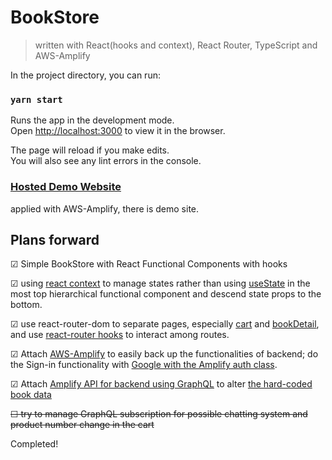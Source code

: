 # BookStore

> written with React(hooks and context), React Router, TypeScript and AWS-Amplify

In the project directory, you can run:

### `yarn start`

Runs the app in the development mode.<br>
Open [http://localhost:3000](http://localhost:3000) to view it in the browser.

The page will reload if you make edits.<br>
You will also see any lint errors in the console.

### [Hosted Demo Website](http://bookstore-typescript-20191020004739-hostingbucket-dev.s3-website.ap-northeast-2.amazonaws.com/)

applied with AWS-Amplify, there is demo site.

## Plans forward

&#9745; Simple BookStore with React Functional Components with hooks

&#9745; using [react context](https://ko.reactjs.org/docs/context.html) to manage states rather than using [useState](https://ko.reactjs.org/docs/hooks-reference.html#usestate) in the most top hierarchical functional component and descend state props to the bottom.

&#9745; use react-router-dom to separate pages, especially [cart](https://github.com/marsinearth/bookstore-typescript/blob/master/src/pages/cart.tsx) and [bookDetail](https://github.com/marsinearth/bookstore-typescript/blob/master/src/pages/bookDetail.tsx), and use [react-router hooks](https://reacttraining.com/react-router/web/api/Hooks) to interact among routes.

&#9745; Attach [AWS-Amplify](https://aws-amplify.github.io/docs/js/react) to easily back up the functionalities of backend; do the Sign-in functionality with [Google with the Amplify auth class](https://aws-amplify.github.io/docs/js/authentication#oauth-and-federation-overview).

&#9745; Attach [Amplify API for backend using GraphQL](https://aws-amplify.github.io/docs/js/react#add-graphql-backend) to alter [the hard-coded book data](https://github.com/marsinearth/bookstore-typescript/tree/master/src/assets/data)

~~&#9744; try to manage GraphQL subscription for possible chatting system and product number change in the cart~~

Completed!
